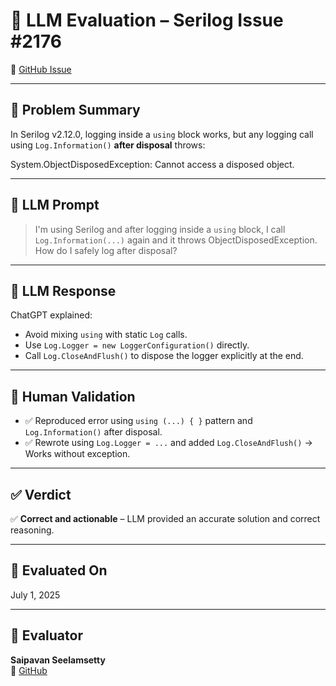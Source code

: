 # 🧪 LLM Evaluation – Serilog Issue #2176

🔗 [GitHub Issue](https://github.com/serilog/serilog/issues/2176)

---

## 🐛 Problem Summary

In Serilog v2.12.0, logging inside a `using` block works, but any logging call using `Log.Information()` **after disposal** throws:

System.ObjectDisposedException: Cannot access a disposed object.


---

## 🧠 LLM Prompt

> I'm using Serilog and after logging inside a `using` block, I call `Log.Information(...)` again and it throws ObjectDisposedException.  
> How do I safely log after disposal?

---

## 🤖 LLM Response

ChatGPT explained:
- Avoid mixing `using` with static `Log` calls.
- Use `Log.Logger = new LoggerConfiguration()` directly.
- Call `Log.CloseAndFlush()` to dispose the logger explicitly at the end.

---

## 🧪 Human Validation

- ✅ Reproduced error using `using (...) { }` pattern and `Log.Information()` after disposal.
- ✅ Rewrote using `Log.Logger = ...` and added `Log.CloseAndFlush()` → Works without exception.

---

## ✅ Verdict

✅ **Correct and actionable** – LLM provided an accurate solution and correct reasoning.

---

## 📅 Evaluated On

July 1, 2025

---

## 👤 Evaluator

**Saipavan Seelamsetty**  
🔗 [GitHub](https://github.com/Seelamsetty-SaiPavan)
